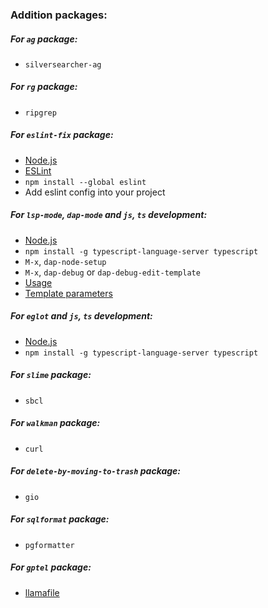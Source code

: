 ### Addition packages:

##### For ```ag``` package:
* ```silversearcher-ag```
##### For ```rg``` package:
* ```ripgrep```
##### For ```eslint-fix``` package:
* [Node.js](https://nodejs.org)
* [ESLint](https://eslint.org)
* ```npm install --global eslint```
* Add eslint config into your project

##### For ```lsp-mode```, ```dap-mode``` and ```js```, ```ts``` development:
* [Node.js](https://nodejs.org)
* ```npm install -g typescript-language-server typescript```
* ```M-x```, ```dap-node-setup```
* ```M-x```, ```dap-debug``` or ```dap-debug-edit-template```
* [Usage](https://emacs-lsp.github.io/dap-mode/page/configuration/#javascript)
* [Template parameters](https://code.visualstudio.com/docs/nodejs/nodejs-debugging)

##### For ```eglot``` and ```js```, ```ts``` development:
* [Node.js](https://nodejs.org)
* ```npm install -g typescript-language-server typescript```

##### For ```slime``` package:
* ```sbcl```

##### For ```walkman``` package:
* ```curl```

##### For ```delete-by-moving-to-trash``` package:
* ```gio```

##### For ```sqlformat``` package:
* ```pgformatter```

##### For ```gptel``` package:
* [llamafile](https://github.com/Mozilla-Ocho/llamafile)
